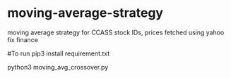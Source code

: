 # moving-average-strategy
moving average strategy for CCASS stock IDs, prices fetched using yahoo fix finance

#To run
pip3 install requirement.txt

python3 moving\_avg\_crossover.py
